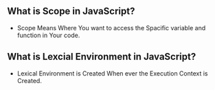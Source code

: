 ## What is Scope in JavaScript?

- Scope Means Where You want to access the Spacific variable and function in Your code.


## What is Lexcial Environment in JavaScript?

- Lexical Environment is Created When ever the Execution Context is Created.

